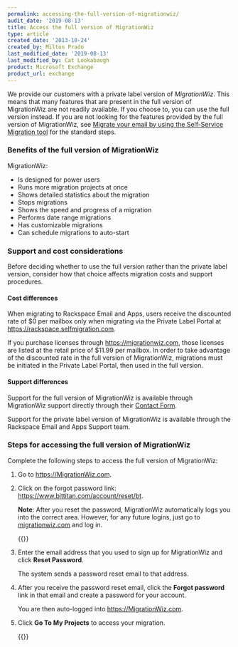 ```yaml
---
permalink: accessing-the-full-version-of-migrationwiz/
audit_date: '2019-08-13'
title: Access the full version of MigrationWiz
type: article
created_date: '2013-10-24'
created_by: Milton Prado
last_modified_date: '2019-08-13'
last_modified_by: Cat Lookabaugh
product: Microsoft Exchange
product_url: exchange
---
```


We provide our customers with a private label version of *MigrationWiz*.
This means that many features that are present in the full version of
MigrationWiz are not readily available. If you choose to, you can use the full
version instead. If you are not looking for the features provided by the
full version of MigrationWiz, see
[Migrate your email by using the Self-Service Migration tool](/how-to/migrate-your-email-by-using-the-self-service-migration-tool)
for the standard steps.

### Benefits of the full version of MigrationWiz

MigrationWiz:

- Is designed for power users
- Runs more migration projects at once
- Shows detailed statistics about the migration
- Stops migrations
- Shows the speed and progress of a migration
- Performs date range migrations
- Has customizable migrations
- Can schedule migrations to auto-start

### Support and cost considerations

Before deciding whether to use the full version rather than the private label
version, consider how that choice affects migration costs and support procedures.

#### Cost differences

When migrating to Rackspace Email and Apps, users receive the discounted rate
of $0 per mailbox only when migrating via the Private Label Portal at
<https://rackspace.selfmigration.com>.

If you purchase licenses through <https://migrationwiz.com>, those licenses
are listed at the retail price of $11.99 per mailbox.  In order to take
advantage of the discounted rate in the full version of MigrationWiz,
migrations must be initiated in the Private Label Portal, then used in the full
version.

#### Support differences

Support for the full version of MigrationWiz is available through MigrationWiz
support directly through their [Contact Form](https://www.migrationwiz.com/Public/ContactUs.aspx).

Support for the private label version of MigrationWiz is available through the
Rackspace Email and Apps Support team.

### Steps for accessing the full version of MigrationWiz

Complete the following steps to access the full version of MigrationWiz:

1. Go to <https://MigrationWiz.com>.

2. Click on the forgot password link:
   <https://www.bittitan.com/account/reset/bt>.

   **Note**:
   After you reset the password, MigrationWiz automatically
   logs you into the correct area. However, for any future logins,
   just go to [migrationwiz.com](https://migrationwiz.com) and log in.

   {{<image src="FullMigrationWiz1.png" alt="" title="">}}

3. Enter the email address that you used to sign up for MigrationWiz and click
   **Reset Password**.

   The system sends a password reset email to that address.

4. After you receive the password reset email, click the **Forgot
   password** link in that email and create a password for your account.

   You are then auto-logged into <https://MigrationWiz.com>.

5. Click **Go To My Projects** to access your migration.

   {{<image src="FullMigrationWiz2.png" alt="" title="">}}
